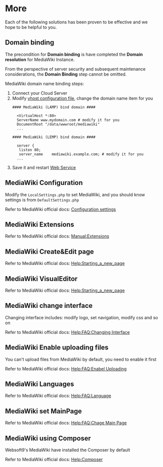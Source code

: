 # More

Each of the following solutions has been proven to be effective and we hope to be helpful to you.

## Domain binding

The precondition for **Domain binding** is have completed the **Domain resolution** for MediaWiki Instance.

From the perspective of server security and subsequent maintenance considerations, the **Domain Binding** step cannot be omitted.

MediaWiki domain name binding steps:

1. Connect your Cloud Server
2. Modify [vhost configuration file](/stack-components.md#apache), change the domain name item for you
   ```text
   #### MediaWiki (LAMP) bind domain #### 

     <VirtualHost *:80>
     ServerName www.mydomain.com # modify it for you
     DocumentRoot "/data/wwwroot/mediawiki"
     ...
     
   #### MediaWiki (LEMP) bind domain #### 

     server {
      listen 80;
      server_name    mediawiki.example.com; # modify it for you
     ...

   ```
3. Save it and restart [Web Service](/admin-services.md#apache)


## MediaWiki Configuration

Modify the `LocalSettings.php` to set MediaWiki, and you should know settings is from `DefaultSettings.php`

Refer to MediaWiki official docs: [Configuration settings](https://www.mediawiki.org/wiki/Manual:Configuration_settings/en)

## MediaWiki Extensions

Refer to MediaWiki official docs: [Manual:Extensions](https://www.mediawiki.org/wiki/Manual:Extensions/en)

## MediaWiki Create&Edit page

Refer to MediaWiki official docs: [Help:Starting_a_new_page](https://www.mediawiki.org/wiki/Help:Starting_a_new_page/en)

## MediaWiki VisualEditor

Refer to MediaWiki official docs: [Help:Starting_a_new_page](https://www.mediawiki.org/wiki/Help:VisualEditor/User_guide/en)

## MediaWiki change interface

Changing interface includes: modify logo, set navigation, modify css and so on

Refer to MediaWiki official docs: [Help:FAQ:Changing Interface](https://www.mediawiki.org/wiki/Manual:FAQ#Changing_the_interface)

## MediaWiki Enable uploading files

You can't upload files from MediaWiki by default, you need to enable it first  

Refer to MediaWiki official docs: [Help:FAQ:Enabel Uploading](https://www.mediawiki.org/wiki/Manual:FAQ#How_do_I_enable_uploading?)

## MediaWiki Languages

Refer to MediaWiki official docs: [Help:FAQ:Language](https://www.mediawiki.org/wiki/Manual:FAQ#How_do_I_change_the_interface_language?)

## MediaWiki set MainPage

Refer to MediaWiki official docs: [Help:FAQ:Chage Main Page](https://www.mediawiki.org/wiki/Manual:FAQ#How_do_I_change_which_page_is_the_main_page?)

## MediaWiki using Composer

Websoft9's MediaWiki have installed the Composer by default  

Refer to MediaWiki official docs: [Help:Composer](https://www.mediawiki.org/wiki/Composer/en) 